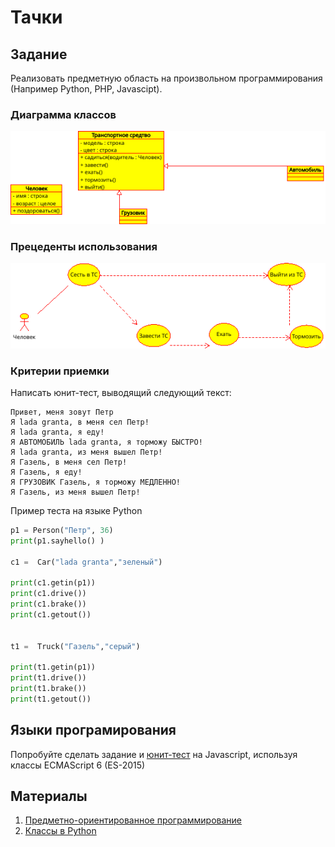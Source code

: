 # Тачки

## Задание

Реализовать предметную область на произвольном программирования (Например Python, PHP, Javascipt).

### Диаграмма классов
![](Classes.png)

### Прецеденты использования
![](Usecases.png)

### Критерии приемки

Написать юнит-тест, выводящий следующий текст:

```
Привет, меня зовут Петр
Я lada granta, в меня сел Петр!
Я lada granta, я еду!
Я АВТОМОБИЛЬ lada granta, я торможу БЫСТРО!
Я lada granta, из меня вышел Петр!
Я Газель, в меня сел Петр!
Я Газель, я еду!
Я ГРУЗОВИК Газель, я торможу МЕДЛЕННО!
Я Газель, из меня вышел Петр!
```

Пример теста на языке Python

```python
p1 = Person("Петр", 36)
print(p1.sayhello() )
    
c1 =  Car("lada granta","зеленый")

print(c1.getin(p1))
print(c1.drive())
print(c1.brake())
print(c1.getout())


t1 =  Truck("Газель","серый")

print(t1.getin(p1))
print(t1.drive())
print(t1.brake())
print(t1.getout())
```
## Языки програмирования
Попробуйте сделать задание и [юнит-тест](https://jestjs.io/docs/en/getting-started.html) на Javascript, используя классы ECMAScript 6 (ES-2015)

## Материалы

1. [Предметно-ориентированное программирование](https://docs.itpatrol.ru/docs/ddd)
2. [Классы в Python](https://python-scripts.com/python-class)
